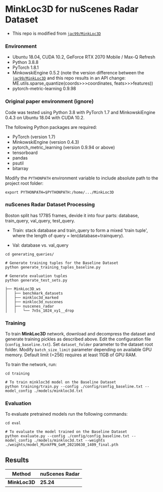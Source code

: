 # MinkLoc3D for nuScenes Radar Dataset
- This repo is modified from [`jac99/MinkLoc3D`](https://github.com/jac99/MinkLoc3D)

### Environment
* Ubuntu 18.04, CUDA 10.2, GeForce RTX 2070 Mobile / Max-Q Refresh
* Python 3.8.8
* PyTorch 1.8.1
* MinkowskiEngine 0.5.2 (note the version difference between the [`jac99/MinkLoc3D`](https://github.com/jac99/MinkLoc3D) and this repo results in an API change: ME.utils.sparse_quantize(coords>>>coordinates, feats>>>features))
* pytorch-metric-learning 0.9.98

### Original paper environment (ignore)
Code was tested using Python 3.8 with PyTorch 1.7 and MinkowskiEngine 0.4.3 on Ubuntu 18.04 with CUDA 10.2.

The following Python packages are required:
* PyTorch (version 1.7)
* MinkowskiEngine (version 0.4.3)
* pytorch_metric_learning (version 0.9.94 or above)
* tensorboard
* pandas
* psutil
* bitarray


Modify the `PYTHONPATH` environment variable to include absolute path to the project root folder: 
```export PYTHONPATH
export PYTHONPATH=$PYTHONPATH:/home/.../MinkLoc3D
```

### nuScenes Radar Dataset Processing
Boston split has 17785 frames, devide it into four parts: database, train_query, val_query, test_query. 

- Train: stack database and train_query to form a mixed 'train tuple', where the length of query = len(database+trainquery).

- Val: database vs. val_query
 
```generate pickles
cd generating_queries/ 

# Generate training tuples for the Baseline Dataset
python generate_training_tuples_baseline.py

# Generate evaluation tuples
python generate_test_sets.py
```

```
├── MinkLoc3D_ws
│   ├── benchmark_datasets
│   ├── minkloc3d_marked
│   ├── minkloc3d_nuscenes
│   ├── nuscenes_radar
│   │   └── 7n5s_1024_xy1__drop
```

### Training
To train **MinkLoc3D** network, download and decompress the dataset and generate training pickles as described above.
Edit the configuration file (`config_baseline.txt`). 
Set `dataset_folder` parameter to the dataset root folder.
Modify `batch_size_limit` parameter depending on available GPU memory. 
Default limit (=256) requires at least 11GB of GPU RAM.

To train the network, run:

```train baseline
cd training

# To train minkloc3d model on the Baseline Dataset
python training/train.py --config ./config/config_baseline.txt --model_config ./models/minkloc3d.txt

```

### Evaluation

To evaluate pretrained models run the following commands:

```eval baseline
cd eval

# To evaluate the model trained on the Baseline Dataset
python evaluate.py --config ./config/config_baseline.txt --model_config ./models/minkloc3d.txt --weights ./weights/model_MinkFPN_GeM_20210630_1409_final.pth
```

## Results

| Method         | nuScenes Radar  |
| -------------- |---------------- | 
| **MinkLoc3D**  |     **25.24**   |


